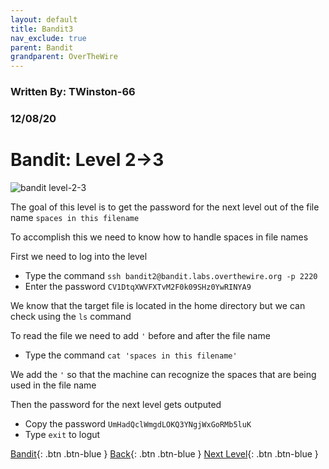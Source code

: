 ```yaml
---
layout: default
title: Bandit3
nav_exclude: true
parent: Bandit
grandparent: OverTheWire
---
```


### Written By: TWinston-66 
### 12/08/20
# Bandit: Level 2&rarr;3 

![bandit level-2-3](https://i.imgur.com/O1k8zy9.png)

The goal of this level is to get the password for the next level out of the file name `spaces in this filename`

To accomplish this we need to know how to handle spaces in file names

First we need to log into the level 

- Type the command `ssh bandit2@bandit.labs.overthewire.org -p 2220`
- Enter the password `CV1DtqXWVFXTvM2F0k09SHz0YwRINYA9`

We know that the target file is located in the home directory but we can check using the `ls` command  

To read the file we need to add `'` before and after the file name 

- Type the command `cat 'spaces in this filename'`

We add the `'` so that the machine can recognize the spaces that are being used in the file name 

Then the password for the next level gets outputed 

- Copy the password `UmHadQclWmgdLOKQ3YNgjWxGoRMb5luK`
- Type `exit` to logut

[Bandit](https://twinston-66.github.io/HackThePlanet/Wargames/OverTheWire/Bandit/){: .btn .btn-blue }
[Back](https://twinston-66.github.io/HackThePlanet/Wargames/OverTheWire/Bandit/Bandit2){: .btn .btn-blue }
[Next Level](https://twinston-66.github.io/HackThePlanet/docs/writeup-not-posted.md){: .btn .btn-blue }
